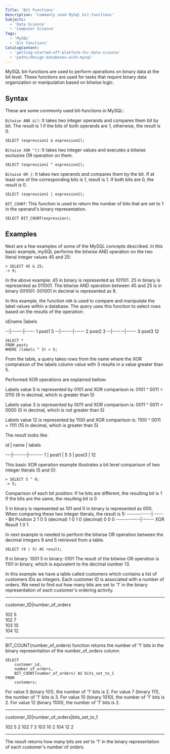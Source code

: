 ```yaml
---
Title: 'Bit Functions'
Description: 'Commonly used MySql bit-functions'
Subjects:
  - 'Data Science'
  - 'Computer Science'
Tags:
  - 'MySQL'
  - 'bit functions'
CatalogContent:
  - 'getting-started-off-platform-for-data-science'
  - 'paths/design-databases-with-mysql'  
---
```


MySQL bit-functions are used to perform operations on binary data at the bit level. 
These functions are used for tasks that require binary data organization or manipulation based on bitwise logic.

## Syntax

These are some commonly used bit-functions in MySQL:

`Bitwise AND &()`: It takes two integer operands and compares them bit by bit. 
The result is 1 if the bits of both operands are 1, otherwise, the result is 0.

```mysql
SELECT (expression1 & expression2);
```

`Bitwise XOR ^()`: It takes two integer values and executes a bitwise exclusive OR operation on them. 

```mysql
SELECT (expression1 ^ expression2);
```

`Bitwise OR |`: It takes two operands and compares them by the bit. If at least one 
of the corresponding bits is 1, result is 1. If both bits are 0, the result is 0.

```mysql
SELECT (expression1 | expression2);
```

`BIT_COUNT`: This function is used to return the number of bits that are set to 1 in the operand's binary representation.

```mysql
SELECT BIT_COUNT(expression);
```

## Examples

Next are a few examples of some of the MySQL concepts described. In this basic example, 
mySQL performs the bitwise AND operation on the two literal integer values 45 and 25:

```mysql
> SELECT 45 & 25;
-> 9;
```

In the above example:
45 in binary is represented as 101101.
25 in binary is represented as 011001.
The bitwise AND operation between 45 and 25 is in binary 001001. 
001001 in decimal is represented as 9.

In this example, the function `XOR` is used to compare and manipulate the label values within a database. 
The query uses this function to select rows based on the results of the operation:

id|name  |labels

--|------|-----
1  post1  5
--|------|-----
2  post2  3
--|------|-----
3  post3  12

```mysql
SELECT *
FROM posts
WHERE (labels ^ 3) > 5;
```

From the table, a query takes rows from the name where the XOR compraison of the labels column value with 3 results in a value greater than 5.

Performed XOR operations are explained bellow:

Labels value 5 is represented by 0101 and XOR comparison is:
0101 ^ 0011 = 0110 (6 in decimal, which is greater than 5)

Labels value 3 is represented by 0011 and XOR comparison is:
0011 ^ 0011 = 0000 (0 in decimal, which is not greater than 5)

Labels value 12 is represented by 1100 and XOR comparison is:
1100 ^ 0011 = 1111 (15 in decimal, which is greater than 5)

The result looks like:

id | name  | labels

---|-------|-------
 1 | post1 | 5
 3 | post3 | 12

This basic XOR operation example illustrates a bit level comparison of two integer literals (5 and 0):

```mysql
> SELECT 5 ^ 0;
-> 5;
```

Comparison of each bit position:
If he bits are different, the resulting bit is 1
If the bits are the same, the resulting bit is 0

5 in binary is represented as 101 and 0 in binary is represented as 000.
When comparing these two integer literals, the result is 5:
------------|------
Bit Position 2 1 0
5 (decimal)  1 0 1
0 (decimal)  0 0 0
------------|------
  XOR Result 1 0 1

In next example is needed to perform the bitwise OR operation between the decimal integers 9 and 5 retrieved from a table.

```mysql
SELECT (9 | 5) AS result;
```

9 in binary:  1001
5 in binary:  0101
The result of the bitwise OR operation is 1101 in binary, which is equivalent to the decimal number 13.

In this example we have a table called customers which contains a list of customers IDs as integers.
Each customer ID is associated with a number of orders. 
We need to find out how many bits are set to '1' in the binary representation of each customer's ordering activity.

-----------------------------
customer_ID|number_of_orders

102               5                                 
102               7                                        
103               10                                        
104               12

-----------------------------

BIT_COUNT(number_of_orders) function returns the number of '1' bits in the binary representation of the number_of_orders column.

```mysql
SELECT
    customer_id,
    number_of_orders,
    BIT_COUNT(number_of_orders) AS bits_set_to_1
FROM
    customers;
```

For value 5 (binary 101), the number of '1' bits is 2.
For value 7 (binary 111), the number of '1' bits is 3.
For value 10 (binary 1010), the number of '1' bits is 2.
For value 12 (binary 1100), the number of '1' bits is 2.

-------------------------------------------
customer_ID|number_of_orders|bits_set_to_1

102               5                 2
102               7                 3
103               10                2
104               12                2

-------------------------------------------

The result returns how many bits are set to '1' in the binary representation of each customer's number of orders.
